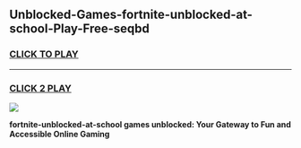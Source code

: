 
## Unblocked-Games-fortnite-unblocked-at-school-Play-Free-seqbd
<h3>
<a href="https://premium76.site?title=fortnite-unblocked-at-school&ref=23A">CLICK TO PLAY</a></h3>
<hr>

<h3>
<a href="https://premium76.site?title=fortnite-unblocked-at-school&ref=23A">CLICK 2 PLAY</a>
  
</h3>

<a href="https://premium76.site?title=fortnite-unblocked-at-school&ref=23A"><img src="https://clearcache.store/games.png"></a>


**fortnite-unblocked-at-school games unblocked: Your Gateway to Fun and Accessible Online Gaming**
